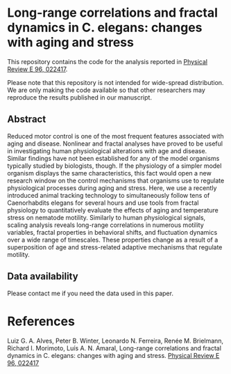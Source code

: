 # Long-range correlations and fractal dynamics in C. elegans: changes with aging and stress

This repository contains the code for the analysis reported in [Physical Review E 96, 022417](https://lgaalves.github.io/publications/2017-pre-celegans.pdf).

Please note that this repository is not intended for wide-spread distribution. We are only making the code available so that other researchers may reproduce the results published in our manuscript. 



## Abstract
Reduced motor control is one of the most frequent features associated with aging and disease. Nonlinear and fractal analyses have proved to be useful in investigating human physiological alterations with age and disease. Similar findings have not been established for any of the model organisms typically studied by biologists, though. If the physiology of a simpler model organism displays the same characteristics, this fact would open a new research window on the control mechanisms that organisms use to regulate physiological processes during aging and stress. Here, we use a recently introduced animal tracking technology to simultaneously follow tens of Caenorhabdits elegans for several hours and use tools from fractal physiology to quantitatively evaluate the effects of aging and temperature stress on nematode motility. Similarly to human physiological signals, scaling analysis reveals long-range correlations in numerous motility variables, fractal properties in behavioral shifts, and fluctuation dynamics over a wide range of timescales. These properties change as a result of a superposition of age and stress-related adaptive mechanisms that regulate motility.

## Data availability

Please contact me if you need the data used in this paper. 


# References
Luiz G. A. Alves, Peter B. Winter, Leonardo N. Ferreira, Renée M. Brielmann, Richard I. Morimoto, Luís A. N. Amaral, Long-range correlations and fractal dynamics in C. elegans: changes with aging and stress. [Physical Review E 96, 022417](https://lgaalves.github.io/publications/2017-pre-celegans.pdf)
